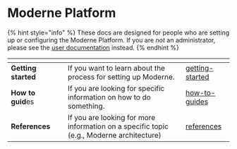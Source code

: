 # Moderne Platform

{% hint style="info" %}
These docs are designed for people who are setting up or configuring the Moderne Platform. If you are _not_ an administrator, please see the [user documentation](../../user-documentation/user-documentation.md) instead.
{% endhint %}

<table data-view="cards"><thead><tr><th></th><th></th><th></th><th data-hidden data-card-target data-type="content-ref"></th></tr></thead><tbody><tr><td><strong>Getting started</strong></td><td></td><td>If you want to learn about the process for setting up Moderne.</td><td><a href="getting-started/">getting-started</a></td></tr><tr><td><strong>How to guid</strong>es</td><td></td><td>If you are looking for specific information on how to do something.</td><td><a href="how-to-guides/">how-to-guides</a></td></tr><tr><td><strong>References</strong></td><td></td><td>If you are looking for more information on a specific topic (e.g., Moderne architecture)</td><td><a href="references/">references</a></td></tr></tbody></table>
